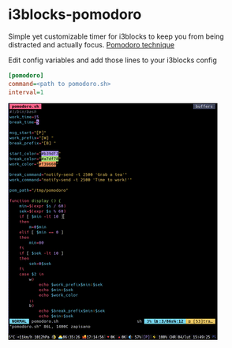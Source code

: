 # i3blocks-pomodoro

Simple yet customizable timer for i3blocks to keep you from being distracted and actually focus.
[Pomodoro technique](https://en.wikipedia.org/wiki/Pomodoro_Technique)

Edit config variables and add those lines to your i3blocks config
```ini
[pomodoro]
command=<path to pomodoro.sh>
interval=1
```

![usage](resources/usage.gif)
